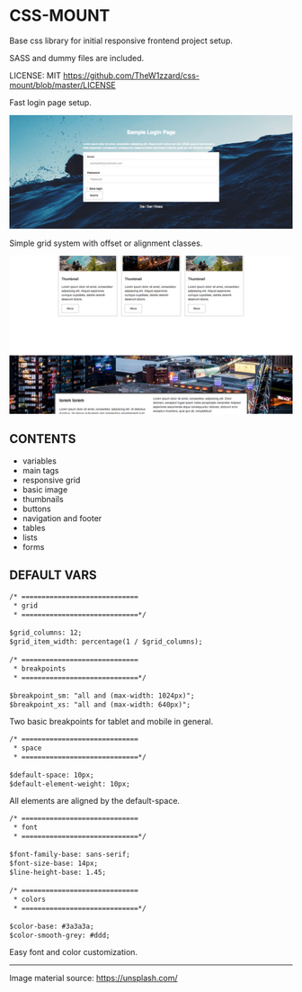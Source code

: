 # CSS-MOUNT

Base css library for initial responsive frontend project setup.

SASS and dummy files are included.

LICENSE: MIT <https://github.com/TheW1zzard/css-mount/blob/master/LICENSE>

Fast login page setup.

![screen1](./screenshots/screen1.png)

Simple grid system with offset or alignment classes.

![screen2](./screenshots/screen2.png)

## CONTENTS

- variables
- main tags
- responsive grid
- basic image
- thumbnails
- buttons
- navigation and footer
- tables
- lists
- forms

## DEFAULT VARS

    /* =============================
     * grid
     * =============================*/

    $grid_columns: 12;
    $grid_item_width: percentage(1 / $grid_columns);

    /* =============================
     * breakpoints
     * =============================*/

    $breakpoint_sm: "all and (max-width: 1024px)";
    $breakpoint_xs: "all and (max-width: 640px)";

Two basic breakpoints for tablet and mobile in general.

    /* =============================
     * space
     * =============================*/

    $default-space: 10px;
    $default-element-weight: 10px;

All elements are aligned by the default-space.

    /* =============================
     * font
     * =============================*/

    $font-family-base: sans-serif;
    $font-size-base: 14px;
    $line-height-base: 1.45;

    /* =============================
     * colors
     * =============================*/

    $color-base: #3a3a3a;
    $color-smooth-grey: #ddd;

Easy font and color customization.

<hr>

Image material source: <https://unsplash.com/>
